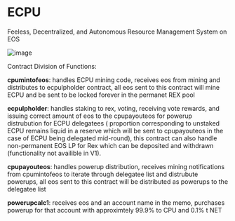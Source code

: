# ECPU
Feeless, Decentralized, and Autonomous Resource Management System on EOS



![image](https://user-images.githubusercontent.com/51843516/143976445-fe6715c5-b0cd-4b9d-9abb-1f17077ecdfd.png)



Contract Division of Functions:

**cpumintofeos**: handles ECPU mining code, receives eos from mining and distributes to ecpulpholder contract, all eos sent to this contract will mine ECPU and be sent to be locked forever in the permanet REX pool

**ecpulpholder**: handles staking to rex, voting, receiving vote rewards, and issuing correct amount of eos to the cpupayouteos for powerup distrubution for ECPU delegatees ( proportion corresponding to unstaked ECPU remains liquid in a reserve which will be sent to cpupayouteos in the case of ECPU being delegated mid-round), this contract can also handle non-permanent EOS LP for Rex which can be deposited and withdrawn (functionality not availible in V1).

**cpupayouteos**: handles powerup distribution, receives mining notifications from cpumintofeos to iterate through delegatee list and distrubute powerups, all eos sent to this contract will be distributed as powerups to the delegatee list

**powerupcalc1**: receives eos and an account name in the memo, purchases powerup for that account with approximtely 99.9% to CPU and 0.1% t NET

